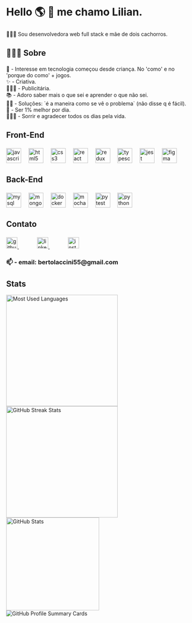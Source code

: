 <h1 align="left">Hello 🌎 👋 me chamo Lilian.</h1>

###

<p align="left">🙋🏽‍♀️ Sou desenvolvedora web full stack e mãe de dois cachorros.</p>

###

<h2 align="left">👩🏽‍💻 Sobre</h2>

###

<p align="left">🎲 - Interesse em tecnologia começou desde criança. No 'como' e no 'porque do como' + jogos.<br>✨ - Criativa.<br>🤷🏽‍♀️ - Publicitária.<br>📚 - Adoro saber mais o que sei e aprender o que não sei.<br>🥷🏾 - Soluções: `é a maneira como se vê o problema` (não disse q é fácil).<br>🎯 -  Ser 1% melhor por dia.<br>🦸🏽‍♀️ - Sorrir e agradecer todos os dias pela vida.</p>

###

<h2 align="left">Front-End</h2>

###

<div align="left">
  <img src="https://cdn.jsdelivr.net/gh/devicons/devicon/icons/javascript/javascript-original.svg" height="40" alt="javascript logo"  />
  <img width="12" />
  <img src="https://cdn.jsdelivr.net/gh/devicons/devicon/icons/html5/html5-original.svg" height="40" alt="html5 logo"  />
  <img width="12" />
  <img src="https://cdn.jsdelivr.net/gh/devicons/devicon/icons/css3/css3-original.svg" height="40" alt="css3 logo"  />
  <img width="12" />
  <img src="https://cdn.jsdelivr.net/gh/devicons/devicon/icons/react/react-original.svg" height="40" alt="react logo"  />
  <img width="12" />
  <img src="https://cdn.jsdelivr.net/gh/devicons/devicon/icons/redux/redux-original.svg" height="40" alt="redux logo"  />
  <img width="12" />
  <img src="https://cdn.jsdelivr.net/gh/devicons/devicon/icons/typescript/typescript-original.svg" height="40" alt="typescript logo"  />
  <img width="12" />
  <img src="https://cdn.jsdelivr.net/gh/devicons/devicon/icons/jest/jest-plain.svg" height="40" alt="jest logo"  />
  <img width="12" />
  <img src="https://cdn.jsdelivr.net/gh/devicons/devicon/icons/figma/figma-original.svg" height="40" alt="figma logo"  />
</div>

###

<h2 align="left">Back-End</h2>

###

<div align="left">
  <img src="https://cdn.jsdelivr.net/gh/devicons/devicon/icons/mysql/mysql-original.svg" height="40" alt="mysql logo"  />
  <img width="12" />
  <img src="https://cdn.jsdelivr.net/gh/devicons/devicon/icons/mongodb/mongodb-original.svg" height="40" alt="mongodb logo"  />
  <img width="12" />
  <img src="https://cdn.jsdelivr.net/gh/devicons/devicon/icons/docker/docker-original.svg" height="40" alt="docker logo"  />
  <img width="12" />
  <img src="https://cdn.jsdelivr.net/gh/devicons/devicon/icons/mocha/mocha-plain.svg" height="40" alt="mocha logo"  />
  <img width="12" />
  <img src="https://cdn.jsdelivr.net/gh/devicons/devicon/icons/pytest/pytest-original.svg" height="40" alt="pytest logo"  />
  <img width="12" />
  <img src="https://cdn.jsdelivr.net/gh/devicons/devicon/icons/python/python-original.svg" height="40" alt="python logo"  />
</div>

###

<h2 align="left">Contato</h2>

###

<div align="left">
  <a href="https://github.com/LiliBertolaccini" target="_blank">
  <img src="https://img.shields.io/badge/GitHub-181717?logo=github&logoColor=white&style=for-the-badge" height="30" alt="github logo"  />
  </a>
  <img width="45" />
  <a href="https://www.linkedin.com/in/lilian-barros-bertolaccini-2227a2105/" target="_blank">
  <img src="https://img.shields.io/badge/LinkedIn-0A66C2?logo=linkedin&logoColor=white&style=for-the-badge" height="30" alt="linkedin logo"  />
  </a>
  <img width="45" />
  <a href="https://www.instagram.com/lilian_bertolaccini/" target="_blank">
  <img src="https://img.shields.io/badge/Instagram-E4405F?logo=instagram&logoColor=white&style=for-the-badge" height="30" alt="instagram logo"  />
  </a>
</div>

###

<h3 align="left">📫  - email: bertolaccini55@gmail.com</h3>

###

<h2 align="left">Stats</h2>


  <div align="left">
  <img src="https://github-readme-stats.vercel.app/api/top-langs/?username=LiliBertolaccini&theme=dark" alt="Most Used Languages" width="300" style="margin-right: 20px;" />
  <img src="https://github-readme-streak-stats.herokuapp.com/?user=LiliBertolaccini&theme=dark" alt="GitHub Streak Stats" width="300" style="margin-right: 20px;" />
  <img src="https://github-readme-stats-git-masterrstaa-rickstaa.vercel.app/api?username=LiliBertolaccini&theme=dark" alt="GitHub Stats" width="250" style="margin-right: 20px;" />
</div>



<img src="https://github-profile-summary-cards.vercel.app/api/cards/profile-details?username=LiliBertolaccini&theme=dracula" alt="GitHub Profile Summary Cards" />
